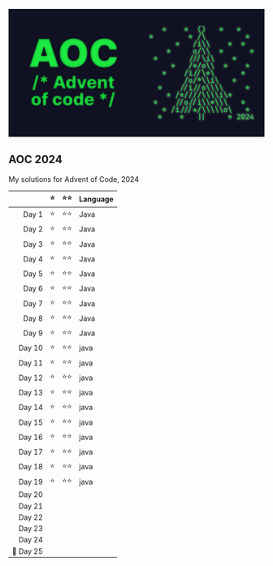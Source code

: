 

<p align="center">
  <img src="aoc-header.png" alt="Advent of Code Logo" />
</p>


##  AOC 2024

My solutions for Advent of Code, 2024

|          | ⭐ | ⭐⭐ | Language |
|---------:|:-:|:--:|----------|
| Day 1    | ⭐ | ⭐⭐ | Java     |
| Day 2    | ⭐ | ⭐⭐ | Java     |
| Day 3    | ⭐ | ⭐⭐ | Java     |
| Day 4    | ⭐ | ⭐⭐ | Java     |
| Day 5    | ⭐ | ⭐⭐ | Java     |
| Day 6    | ⭐ | ⭐⭐ | Java     |
| Day 7    | ⭐ | ⭐⭐ | Java     |
| Day 8    | ⭐ | ⭐⭐ | Java     |
| Day 9    | ⭐ | ⭐⭐ | Java     |
| Day 10   | ⭐ | ⭐⭐ | java     |
| Day 11   | ⭐ | ⭐⭐ | java     |
| Day 12   | ⭐ | ⭐⭐ | java     |
| Day 13   | ⭐ | ⭐⭐ | java     |
| Day 14   | ⭐ | ⭐⭐ | java     |
| Day 15   | ⭐ | ⭐⭐ | java     |
| Day 16   | ⭐ | ⭐⭐ | java     |
| Day 17   | ⭐ | ⭐⭐ | java     |
| Day 18   | ⭐ | ⭐⭐ | java     |
| Day 19   | ⭐ | ⭐⭐ | java     |
| Day 20   |   |    |          |
| Day 21   |   |    |          |
| Day 22   |   |    |          |
| Day 23   |   |    |          |
| Day 24   |   |    |          |
| 🌟 Day 25 |   |    |          |

